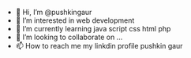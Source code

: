 - 👋 Hi, I’m @pushkingaur
- 👀 I’m interested in web development
- 🌱 I’m currently learning java script css html php
- 💞️ I’m looking to collaborate on ...
- 📫 How to reach me my linkdin profile pushkin gaur

<!---
pushkingaur/pushkingaur is a ✨ special ✨ repository because its `README.md` (this file) appears on your GitHub profile.
You can click the Preview link to take a look at your changes.
--->
